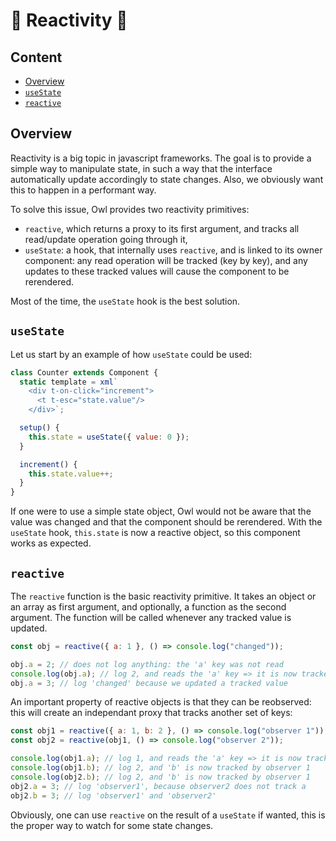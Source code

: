 # 🦉 Reactivity 🦉

## Content

- [Overview](#overview)
- [`useState`](#usestate)
- [`reactive`](#reactive)

## Overview

Reactivity is a big topic in javascript frameworks. The goal is to provide a
simple way to manipulate state, in such a way that the interface automatically
update accordingly to state changes. Also, we obviously want this to happen in
a performant way.

To solve this issue, Owl provides two reactivity primitives:

- `reactive`, which returns a proxy to its first argument, and tracks all read/update
  operation going through it,
- `useState`: a hook, that internally uses `reactive`, and is linked to its
  owner component: any read operation will be tracked (key by key), and any
  updates to these tracked values will cause the component to be rerendered.

Most of the time, the `useState` hook is the best solution.

## `useState`

Let us start by an example of how `useState` could be used:

```js
class Counter extends Component {
  static template = xml`
    <div t-on-click="increment">
      <t t-esc="state.value"/>
    </div>`;

  setup() {
    this.state = useState({ value: 0 });
  }

  increment() {
    this.state.value++;
  }
}
```

If one were to use a simple state object, Owl would not be aware that the value
was changed and that the component should be rerendered. With the `useState`
hook, `this.state` is now a reactive object, so this component works as expected.

## `reactive`

The `reactive` function is the basic reactivity primitive. It takes an object
or an array as first argument, and optionally, a function as the second argument.
The function will be called whenever any tracked value is updated.

```js
const obj = reactive({ a: 1 }, () => console.log("changed"));

obj.a = 2; // does not log anything: the 'a' key was not read
console.log(obj.a); // log 2, and reads the 'a' key => it is now tracked
obj.a = 3; // log 'changed' because we updated a tracked value
```

An important property of reactive objects is that they can be reobserved: this
will create an independant proxy that tracks another set of keys:

```js
const obj1 = reactive({ a: 1, b: 2 }, () => console.log("observer 1"));
const obj2 = reactive(obj1, () => console.log("observer 2"));

console.log(obj1.a); // log 1, and reads the 'a' key => it is now tracked by observer 1
console.log(obj1.b); // log 2, and 'b' is now tracked by observer 1
console.log(obj2.b); // log 2, and 'b' is now tracked by observer 1
obj2.a = 3; // log 'observer1', because observer2 does not track a
obj2.b = 3; // log 'observer1' and 'observer2'
```

Obviously, one can use `reactive` on the result of a `useState` if wanted, this
is the proper way to watch for some state changes.

